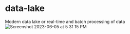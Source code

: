 # data-lake
Modern data lake or real-time and batch processing of data
![Screenshot 2023-06-05 at 5 31 15 PM](https://github.com/saadiahumayun/data-lake/assets/34272512/10b45357-9a0f-45da-b80c-4d5573b68f0e)
